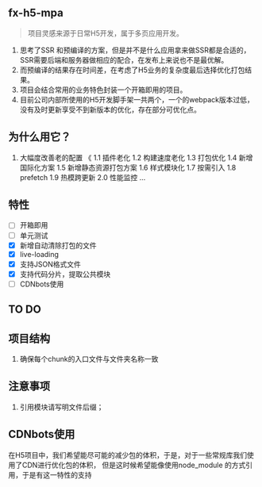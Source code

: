 ## fx-h5-mpa 
> 项目灵感来源于日常H5开发，属于多页应用开发。

1. 思考了SSR 和预编译的方案，但是并不是什么应用拿来做SSR都是合适的，SSR需要后端和服务器做相应的配合，在发布上来说也不是最优解。
2. 而预编译的结果存在时间差，在考虑了H5业务的复杂度最后选择优化打包结果。
3. 项目会结合常用的业务特色封装一个开箱即用的项目。
4. 目前公司内部所使用的H5开发脚手架一共两个，一个的webpack版本过低，没有及时更新享受不到新版本的优化，存在部分可优化点。

## 为什么用它？
1. 大幅度改善老的配置 《
  1.1 插件老化
  1.2 构建速度老化
  1.3 打包优化
  1.4 新增国际化方案
  1.5 新增静态资源打包方案
  1.6 样式模块化
  1.7 按需引入
  1.8 prefetch
  1.9 热模跨更新
  2.0 性能监控
  ...
## 特性
-[ ] 开箱即用
-[ ] 单元测试
-[x] 新增自动清除打包的文件
-[x] live-loading
-[x] 支持JSON格式文件
-[x] 支持代码分片，提取公共模块
-[ ] CDNbots使用

## TO DO 

## 项目结构
1. 确保每个chunk的入口文件与文件夹名称一致

## 注意事项
1. 引用模块请写明文件后缀；

## CDNbots使用
在H5项目中，我们希望能尽可能的减少包的体积，于是，对于一些常规库我们使用了CDN进行优化包的体积，
但是这时候希望能像使用node_module 的方式引用，于是有这一特性的支持


